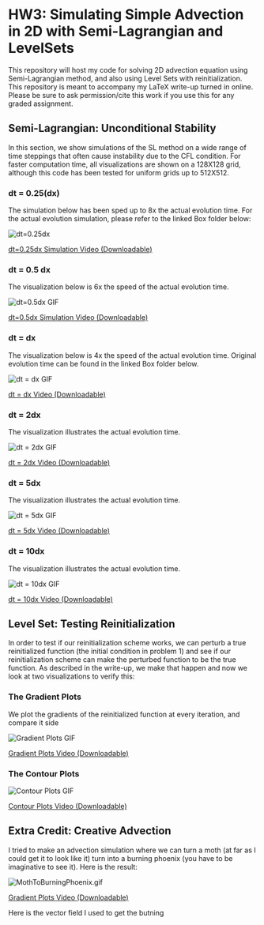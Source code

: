 # HW3: Simulating Simple Advection in 2D with Semi-Lagrangian and LevelSets
This repository will host my code for solving 2D advection equation using Semi-Lagrangian method, and also using Level Sets with reinitialization. This repository is meant to accompany my LaTeX write-up turned in online. Please be sure to ask permission/cite this work if you use this for any graded assignment. 

## Semi-Lagrangian: Unconditional Stability
 
In this section, we show simulations of the SL method on a wide range of time steppings that often cause instability due to the CFL condition. For faster computation time, all visualizations are shown on a 128X128 grid, although this code has been tested for uniform grids up to 512X512.

 
### dt = 0.25(dx)
The simulation below has been sped up to 8x the actual evolution time. For the actual evolution simulation, please refer to the linked Box folder below: 

![dt=0.25dx](https://media.giphy.com/media/HWjgpx1xA9bKoWzhrO/giphy.gif)

[dt=0.25dx Simulation Video (Downloadable)](https://ucmerced.box.com/s/568fr7rcbmxjx9syqr45k1dz2sa71rzt)


### dt = 0.5 dx
The visualization below is 6x the speed of the actual evolution time.


![dt=0.5dx GIF](https://media.giphy.com/media/HWjgpx1xA9bKoWzhrO/giphy.gif)

[dt=0.5dx Simulation Video (Downloadable)](https://ucmerced.box.com/s/568fr7rcbmxjx9syqr45k1dz2sa71rzt)

### dt = dx 
The visualization below is 4x the speed of the actual evolution time. Original evolution time can be found in the linked Box folder below.

![dt = dx GIF](https://media.giphy.com/media/aPEoSYaJ3EpITtO1ZX/giphy.gif)


[dt = dx Video (Downloadable)](https://ucmerced.box.com/s/568fr7rcbmxjx9syqr45k1dz2sa71rzt)


### dt = 2dx
The visualization illustrates the actual evolution time.

![dt = 2dx GIF](https://media.giphy.com/media/V7wMLTgWWy2pJpI916/giphy.gif)


[dt = 2dx Video (Downloadable)](https://ucmerced.box.com/s/568fr7rcbmxjx9syqr45k1dz2sa71rzt)

### dt = 5dx

The visualization illustrates the actual evolution time. 

![dt = 5dx GIF](https://media.giphy.com/media/OZupPqE6B0Y3JsC4cj/giphy.gif)

[dt = 5dx Video (Downloadable)](https://ucmerced.box.com/s/568fr7rcbmxjx9syqr45k1dz2sa71rzt)

### dt = 10dx
The visualization illustrates the actual evolution time. 

![dt = 10dx GIF](https://media.giphy.com/media/eJSfueZ1HlhnOvsSRV/giphy.gif)

[dt = 10dx Video (Downloadable)](https://ucmerced.box.com/s/568fr7rcbmxjx9syqr45k1dz2sa71rzt)


## Level Set: Testing Reinitialization 
In order to test if our reinitialization scheme works, we can perturb a true reinitialized function (the initial condition in problem 1) and see if our reinitialization scheme can make the perturbed function to be the true function. As described in the write-up, we make that happen and now we look at two visualizations to verify this:

### The Gradient Plots

We plot the gradients of the reinitialized function at every iteration, and compare it side 


![Gradient Plots GIF](https://media.giphy.com/media/xDRx8kMdEXdFGYaTKs/giphy.gif)

[Gradient Plots Video (Downloadable)](https://ucmerced.box.com/s/568fr7rcbmxjx9syqr45k1dz2sa71rzt)



### The Contour Plots

![Contour Plots GIF](https://media.giphy.com/media/ZUBjuaNz7fMeb3VEYk/giphy.gif)

[Contour Plots Video (Downloadable)](https://ucmerced.box.com/s/agloc4bbu10skvce3c0pv4p4x42zc9xo)


## Extra Credit: Creative Advection

I tried to make an advection simulation where we can turn a moth (at far as I could get it to look like it) turn into a burning phoenix (you have to be imaginative to see it). Here is the result: 

![![MothToBurningPhoenix.gif](https://s8.gifyu.com/images/MothToBurningPhoenix.gif)](https://gifyu.com/image/87Y9)

[Gradient Plots Video (Downloadable)](https://ucmerced.box.com/s/568fr7rcbmxjx9syqr45k1dz2sa71rzt)


Here is the vector field I used to get the butning 

